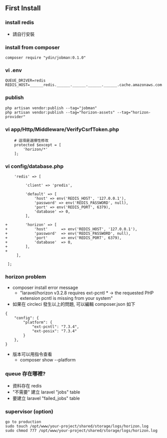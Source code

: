 ## First Install

### install redis
- 請自行安裝

### install from composer
```
composer require "ydin/jobman:0.1.0"
```

### vi .env
```
QUEUE_DRIVER=redis
REDIS_HOST=______redis.______.______.______.______.cache.amazonaws.com
```

### publish
```
php artisan vendor:publish --tag="jobman"
php artisan vendor:publish --tag="horizon-assets" --tag="horizon-provider" 
``` 

### vi app/Http/Middleware/VerifyCsrfToken.php
```
    # 這項是選擇性修改
    protected $except = [
        'horizon/*'
    ];
```

### vi config/database.php
```
    'redis' => [

         'client' => 'predis',
 
         'default' => [
             'host' => env('REDIS_HOST', '127.0.0.1'),
             'password' => env('REDIS_PASSWORD', null),
             'port' => env('REDIS_PORT', 6379),
             'database' => 0,
         ],
 
+        'horizon' => [
+            'host'      => env('REDIS_HOST', '127.0.0.1'),
+            'password'  => env('REDIS_PASSWORD', null),
+            'port'      => env('REDIS_PORT', 6379),
+            'database'  => 0,
+        ],
+
     ],
 
 ];
```

### horizon problem
- composer install error message
    - "laravel/horizon v3.2.8 requires ext-pcntl * -> the requested PHP extension pcntl is missing from your system"
- 如果在 circleci 發生以上的問題, 可以編輯 composer.json 如下
```
{
    "config": {
        "platform": {
            "ext-pcntl": "7.3.4",
            "ext-posix": "7.3.4"
        }
    },
}
```
- 版本可以用指令查看
    - composer show --platform

### queue 存在哪裡?
- 資料存在 redis
- "不需要" 建立 laravel "jobs" table
- 要建立 laravel "failed_jobs" table

### supervisor (option)
```
go to production
sudo touch /opt/www/your-project/shared/storage/logs/horizon.log
sudo chmod 777 /opt/www/your-project/shared/storage/logs/horizon.log
```
